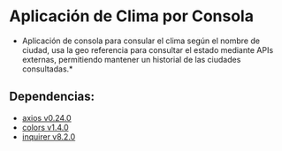 # Aplicación de Clima por Consola
* Aplicación de consola para consular el clima según el nombre de ciudad, usa la geo referencia para consultar el estado mediante APIs externas, permitiendo mantener un historial de las ciudades consultadas.*

## Dependencias:
- [axios v0.24.0](https://www.npmjs.com/package/axios)
- [colors v1.4.0](https://www.npmjs.com/package/colors)
- [inquirer v8.2.0](https://www.npmjs.com/package/inquirer)